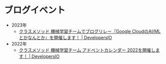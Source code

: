 # ブログイベント

* 2023年
  * [クラスメソッド 機械学習チームでブログリレー『Google CloudのAI/MLとかなんとか』を開催します！ | DevelopersIO](https://dev.classmethod.jp/articles/ml-blog-relay-gcp-aiml-top/)
* 2022年
  * [クラスメソッド 機械学習チーム アドベントカレンダー 2022を開催します！ | DevelopersIO](https://dev.classmethod.jp/articles/classmethod-machine-learning-team-advent-calender-2022/)
